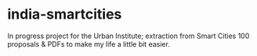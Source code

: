 # india-smartcities

In progress project for the Urban Institute; extraction from Smart Cities 100 proposals & PDFs to make my life a little bit easier. 
